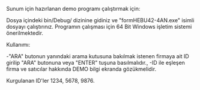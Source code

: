 Sunum için hazırlanan demo programı çalıştırmak için:

Dosya içindeki bin/Debug/ dizinine gidiniz ve "formHEBU42-4AN.exe" isimli dosyayı çalıştırınız. Programın çalışması için 64 Bit Windows işletim sistemi önerilmektedir.

Kullanımı:

-"ARA" butonun yanındaki arama kutusuna bakılmak istenen firmaya ait ID girilip "ARA" butonuna veya "ENTER" tuşuna basılmalıdır.,
-ID ile eşleşen firma ve satıcılar hakkında DEMO bilgi ekranda gözükmelidir.

Kurgulanan ID'ler 1234, 5678, 9876.
